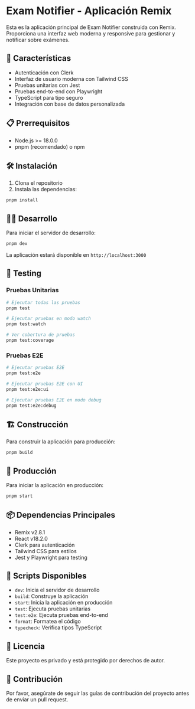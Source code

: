 # Exam Notifier - Aplicación Remix

Esta es la aplicación principal de Exam Notifier construida con Remix. Proporciona una interfaz web moderna y responsive para gestionar y notificar sobre exámenes.

## 🚀 Características

- Autenticación con Clerk
- Interfaz de usuario moderna con Tailwind CSS
- Pruebas unitarias con Jest
- Pruebas end-to-end con Playwright
- TypeScript para tipo seguro
- Integración con base de datos personalizada

## 📋 Prerrequisitos

- Node.js >= 18.0.0
- pnpm (recomendado) o npm

## 🛠️ Instalación

1. Clona el repositorio
2. Instala las dependencias:
```bash
pnpm install
```

## 🏃‍♂️ Desarrollo

Para iniciar el servidor de desarrollo:

```bash
pnpm dev
```

La aplicación estará disponible en `http://localhost:3000`

## 🧪 Testing

### Pruebas Unitarias
```bash
# Ejecutar todas las pruebas
pnpm test

# Ejecutar pruebas en modo watch
pnpm test:watch

# Ver cobertura de pruebas
pnpm test:coverage
```

### Pruebas E2E
```bash
# Ejecutar pruebas E2E
pnpm test:e2e

# Ejecutar pruebas E2E con UI
pnpm test:e2e:ui

# Ejecutar pruebas E2E en modo debug
pnpm test:e2e:debug
```

## 🏗️ Construcción

Para construir la aplicación para producción:

```bash
pnpm build
```

## 🚀 Producción

Para iniciar la aplicación en producción:

```bash
pnpm start
```

## 📦 Dependencias Principales

- Remix v2.8.1
- React v18.2.0
- Clerk para autenticación
- Tailwind CSS para estilos
- Jest y Playwright para testing

## 🔧 Scripts Disponibles

- `dev`: Inicia el servidor de desarrollo
- `build`: Construye la aplicación
- `start`: Inicia la aplicación en producción
- `test`: Ejecuta pruebas unitarias
- `test:e2e`: Ejecuta pruebas end-to-end
- `format`: Formatea el código
- `typecheck`: Verifica tipos TypeScript

## 📝 Licencia

Este proyecto es privado y está protegido por derechos de autor.

## 👥 Contribución

Por favor, asegúrate de seguir las guías de contribución del proyecto antes de enviar un pull request.
